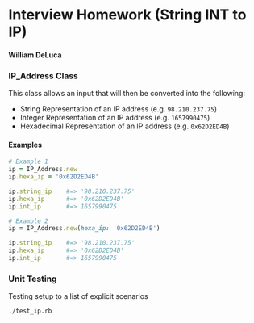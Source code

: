 # Interview Homework (String INT to IP)
#### William DeLuca

### IP_Address Class
This class allows an input that will then be converted into the following:
* String Representation of an IP address (e.g. `98.210.237.75`)
* Integer Representation of an IP address (e.g. `1657990475`)
* Hexadecimal Representation of an IP address (e.g. `0x62D2ED4B`)

#### Examples
```ruby
# Example 1
ip = IP_Address.new
ip.hexa_ip = '0x62D2ED4B'

ip.string_ip 	#=> '98.210.237.75'
ip.hexa_ip 		#=> '0x62D2ED4B'
ip.int_ip 		#=> 1657990475

# Example 2
ip = IP_Address.new(hexa_ip: '0x62D2ED4B')

ip.string_ip 	#=> '98.210.237.75'
ip.hexa_ip 		#=> '0x62D2ED4B'
ip.int_ip 		#=> 1657990475
```

### Unit Testing
Testing setup to a list of explicit scenarios
```bash
./test_ip.rb
```